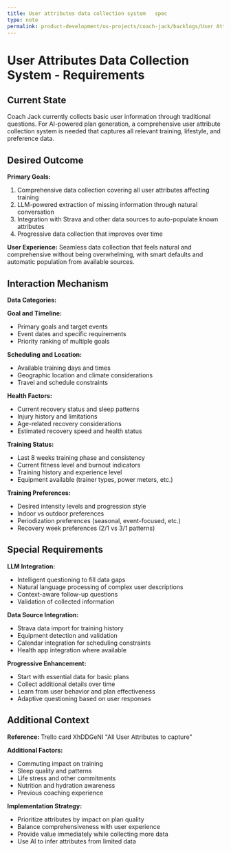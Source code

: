 ```yaml
---
title: User attributes data collection system   spec
type: note
permalink: product-development/os-projects/coach-jack/backlogs/User Attributes Data Collection System - Spec
---
```


# User Attributes Data Collection System - Requirements

## Current State

Coach Jack currently collects basic user information through traditional questions. For AI-powered plan generation, a comprehensive user attribute collection system is needed that captures all relevant training, lifestyle, and preference data.

## Desired Outcome  

**Primary Goals:**
1. Comprehensive data collection covering all user attributes affecting training
2. LLM-powered extraction of missing information through natural conversation
3. Integration with Strava and other data sources to auto-populate known attributes
4. Progressive data collection that improves over time

**User Experience:** Seamless data collection that feels natural and comprehensive without being overwhelming, with smart defaults and automatic population from available sources.

## Interaction Mechanism

**Data Categories:**

**Goal and Timeline:**
- Primary goals and target events
- Event dates and specific requirements
- Priority ranking of multiple goals

**Scheduling and Location:**
- Available training days and times
- Geographic location and climate considerations
- Travel and schedule constraints

**Health Factors:**
- Current recovery status and sleep patterns
- Injury history and limitations
- Age-related recovery considerations
- Estimated recovery speed and health status

**Training Status:**
- Last 8 weeks training phase and consistency
- Current fitness level and burnout indicators
- Training history and experience level
- Equipment available (trainer types, power meters, etc.)

**Training Preferences:**
- Desired intensity levels and progression style
- Indoor vs outdoor preferences
- Periodization preferences (seasonal, event-focused, etc.)
- Recovery week preferences (2/1 vs 3/1 patterns)

## Special Requirements

**LLM Integration:**
- Intelligent questioning to fill data gaps
- Natural language processing of complex user descriptions
- Context-aware follow-up questions
- Validation of collected information

**Data Source Integration:**
- Strava data import for training history
- Equipment detection and validation
- Calendar integration for scheduling constraints
- Health app integration where available

**Progressive Enhancement:**
- Start with essential data for basic plans
- Collect additional details over time
- Learn from user behavior and plan effectiveness
- Adaptive questioning based on user responses

## Additional Context

**Reference:** Trello card XhDDGeNI "All User Attributes to capture"

**Additional Factors:**
- Commuting impact on training
- Sleep quality and patterns
- Life stress and other commitments
- Nutrition and hydration awareness
- Previous coaching experience

**Implementation Strategy:**
- Prioritize attributes by impact on plan quality
- Balance comprehensiveness with user experience
- Provide value immediately while collecting more data
- Use AI to infer attributes from limited data